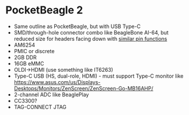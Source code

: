 # PocketBeagle 2

* Same outline as PocketBeagle, but with USB Type-C
* SMD/through-hole connector combo like BeagleBone AI-64, but reduced size for headers facing down with [similar pin functions](https://docs.beagleboard.io/latest/boards/pocketbeagle/original/ch07.html)
* AM6254
* PMIC or discrete
* 2GB DDR
* 16GB eMMC
* OLDI->HDMI (use something like IT6263)
* Type-C USB (HS, dual-role, HDMI) - must support Type-C monitor like https://www.asus.com/us/Displays-Desktops/Monitors/ZenScreen/ZenScreen-Go-MB16AHP/
* 2-channel ADC like BeaglePlay
* CC3300?
* TAG-CONNECT JTAG
